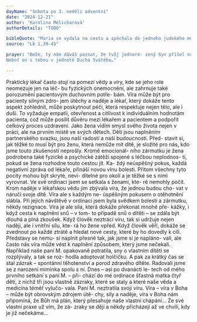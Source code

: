 ```yaml
---
dayName: "Sobota po 3. neděli adventní"
date: "2024-12-21"
author: 'Karolina Melicharová'
authorDetails: "TODO"

bibleQuote: "Maria se vydala na cestu a spěchala do jednoho judského města v horách. Vešla do Zachariá- šova domu a pozdravila Alžbětu. Jakmile Alž- běta uslyšela Mariin pozdrav, dítě se radostně pohnulo v jejím lůně. Alžběta byla naplněna Duchem Svatým a zvolala mocným hlasem: „Požehnaná tys mezi ženami a požehnaný plod života tvého! Jak jsem si zasloužila, že matka mého Pána přišla ke mně? Vždyť jakmile za- zněl  tvůj pozdrav  v mých  uších, dítě  se živě  a radostně pohnulo v mém lůně! Blahoslavená, která jsi uvěřila, že se splní to, co ti bylo řečeno od Pána!“"
source: "Lk 1,39-45"

prayer: "Bože, ty nám dáváš poznat, že tvůj jednoro- zený Syn přišel na tento svět a stal se jedním  z nás; vyslyš naše prosby a dej, ať se naše radost ze spojení s ním dovrší, až přijde ve své slávě.
Neboť on s tebou v jednotě Ducha Svatého…"

---
```


Praktický lékař  často  stojí  na  pomezí  vědy a víry, kde se jeho role neomezuje jen na léč- bu fyzických onemocnění, ale zahrnuje také porozumění pacientovým duchovním potře- bám. Víra může být pro pacienty silným zdro- jem útěchy a naděje a lékař, který dokáže tento aspekt zohlednit, může poskytnout péči, která respektuje nejen tělo, ale i duši. To vyžaduje empatii, otevřenost a citlivost k individuálním hodnotám pacienta, což může posílit důvěru mezi lékařem a pacientem a podpořit celkový proces uzdravení.
Jako žena  vidím  smysl  svého  života  nejen  v práci, ale na prvním místě ve svých dětech. Děti jsou naplněním partnerského svazku, jsou naší radostí a naší budoucností. Před- stavit si, jak těžké to musí být pro ženu, která nemůže mít dítě, je složité pro nás, kdo jsme touto zkušeností neprošly. Kromě emocionál- ního zármutku je žena podrobena také fyzické a psychické zátěži spojené s léčbou neplodnos- ti, pokud se žena rozhodne touto cestou jít. Ka- ždý neúspěšný pokus, každá negativní zpráva od lékaře, přináší novou vlnu bolesti. Přitom všechny tyto pocity mohou být skryté, nevi- ditelné pro okolí a je těžké se s nimi vyrovnat.
Ve své ordinaci jsem se setkala s ženami, kte- ré nemohly počít. Krom naděje v lékařskou vědu jim zbývala víra, že jednou budou cho- vat v náručí svoje dítě. Víra ale s každým ne- úspěšným pokusem o otěhotnění slábla. Při jejich  návštěvě v ordinaci jsem byla svědkem bolesti a zármutku, někdy rezignace. Víra je ale síla, která dokáže překonat mnohé pře- kážky, i když cesta k naplnění snů – v tom-  to případě snů  o dítěti – se zdála být dlouhá a plná zkoušek. Když člověk neztrácí víru, tak si udržuje nejen naději, ale i vnitřní sílu, kte- rá ho žene vpřed. Když člověk věří, dokáže se zvednout po každé ztrátě a hledat nové cesty, které by ho dovedly k cíli. Představy se nemu- sí naplnit přesně tak, jak jsme si je napláno- vali, ale často nás víra může vést k naplnění způsobem, který jsme nečekali.
Například naše paní M. opakovaně potratila, sny o vlastním dítěti se rozplývaly, a tak se roz- hodla adoptovat holčičku. A pak za krátký čas se stal zázrak – spontánní těhotenství a porod zdravého dítěte. Radovali jsme se z narození miminka spolu s ní. Dnes – asi po dvanácti le- tech od mého prvního setkání s paní M. – při- chází do mé ordinace šťastná matka čtyř dětí, z nichž tři jsou vlastně zázraky, které se staly a které naše věda a medicína téměř vylučo- vala. Paní M. neztratila svoji víru. Víra – víra v Boha – může být obrovským zdrojem útě- chy, síly a naděje, víra v Boha nám připomíná, že Bůh má plán, který přesahuje naše vlastní chápání… Ze své vlastní praxe už vím, že zá- zraky se dějí a někdy přicházejí až ve chvíli, kdy je již nečekáme…

